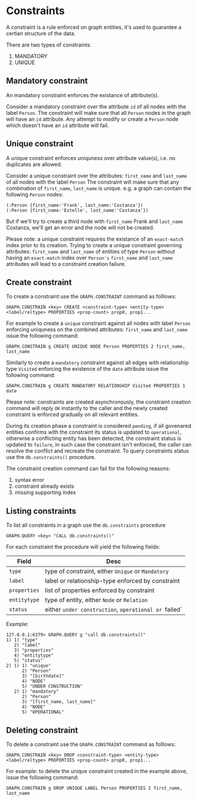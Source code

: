 # Constraints

A constraint is a rule enforced on graph entities, it's used to guarantee a certian structure of the data.

There are two types of constraints:

1. MANDATORY
2. UNIQUE

## Mandatory constraint

An mandatory constraint enforces the existance of attribute(s).

Consider a mandatory constraint over the attribute `id` of all nodes with the label `Person`.
The constraint will make sure that all `Person` nodes in the graph will have an `id` attribute.
Any attempt to modify or create a `Person` node which doesn't have an `id` attribute will fail.

## Unique constraint

A unique constraint enforces uniquness over attribute value(s), i.e. no duplicates are allowed.

Consider a unique constraint over the attributes: `first_name` and `last_name` of all nodes with the label `Person`
The constraint will make sure that any combination of `first_name`, `last_name`  is unique.
e.g. a graph can contain the following `Person` nodes:

```
(:Person {first_name:'Frank', last_name:'Costanza'})
(:Person {first_name:'Estelle', last_name:'Costanza'})
```

But if we'll try to create a third node with `first_name` Frank and `last_name` Costanza, we'll get an error and the node will not be created.

Please note: a unique constraint requires the existance of an `exact-match` index prior to its creation.
Trying to create a unique constraint governing attributes: `first_name` and `last_name` of entities of type `Person` without having an `exact-match` index over `Person's`  `first_name` and `last_name` attributes will lead to a constraint creation failure.

## Create constraint

To create a constraint use the `GRAPH.CONSTRAINT` command as folllows:

```
GRAPH.CONSTRAIN <key> CREATE <constraint-type> <entity-type> <label/reltype> PROPERTIES <prop-count> prop0, prop1...
```

For example to create a `unique` constraint against all nodes with label `Person` enforcing uniquness on the combined attributes: `first_name` and `last_name` issue the following command:

```
GRAPH.CONSTRAIN g CREATE UNIQUE NODE Person PROPERTIES 2 first_name, last_name
```

Similarly to create a `mandatory` constraint against all edges with relationship type `Visited` enforcing the existence of the `date` attribute issue the following command:

```
GRAPH.CONSTRAIN g CREATE MANDATORY RELATIONSHIP Visited PROPERTIES 1 date
```

Please note: constraints are created asynchronously, the constraint creation command will reply `OK` instantly to the caller and the newly created constraint is enforced gradually on all relevant entities.

During its creation phase a constraint is considered `pending`, if all govenared entities confirms with the constraint its status is updated to `operational`, otherwise a conflicting entity has been detected, the constraint status is updated to `failure`, in such case the constraint isn't enforced, the caller can resolve the conflict and recreate the constraint. To query constraints status use the `db.constraints()` procedure.

The constraint creation command can fail for the following reasons:

1. syntax error
2. constraint already exists
3. missing supporting index

## Listing constraints

To list all constraints in a graph use the `db.constraints` procedure

```
GRAPH.QUERY <key> "CALL db.constraints()"
```

For each constraint the procedure will yield the following fields:

| Field        | Desc                                                  |
| ------------ | ----------------------------------------------------- |
| `type`       | type of constraint, either `Unique` or `Mandatory`    |
| `label`      | label or relationship-type enforced by constraint     |
| `properties` | list of properties enforced by constraint             |
| `entitytype` | type of entity, either `Node` or `Relation`           |
| `status`     | either `under construction`, `operational or `failed` |

Example:

```
127.0.0.1:6379> GRAPH.QUERY g "call db.constraints()"
1) 1) "type"
   2) "label"
   3) "properties"
   4) "entitytype"
   5) "status"
2) 1) 1) "unique"
      2) "Person"
      3) "[birthdate]"
      4) "NODE"
      5) "UNDER CONSTRUCTION"
   2) 1) "mandatory"
      2) "Person"
      3) "[first_name, last_name]"
      4) "NODE"
      5) "OPERATIONAL"
```

## Deleting constraint

To delete a constraint use the `GRAPH.CONSTRAINT` command as folllows:

```
GRAPH.CONSTRAIN <key> DROP <constraint-type> <entity-type> <label/reltype> PROPERTIES <prop-count> prop0, prop1...
```

For example: to delete the unique constraint created in the example above, issue the following command:

```
GRAPH.CONSTRAIN g DROP UNIQUE LABEL Person PROPERTIES 2 first_name, last_name
```
